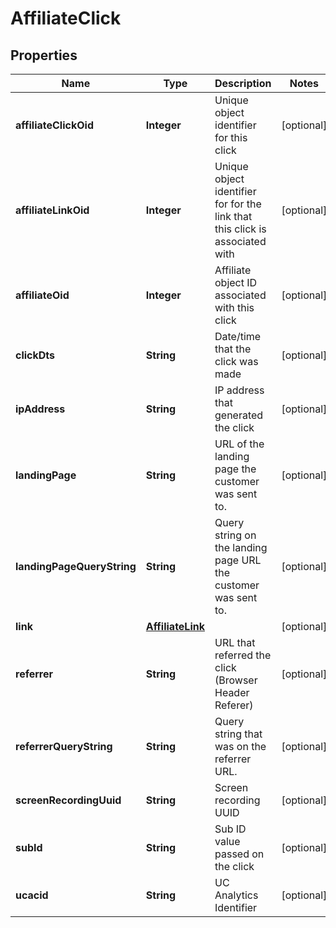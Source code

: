 

# AffiliateClick


## Properties

| Name | Type | Description | Notes |
|------------ | ------------- | ------------- | -------------|
|**affiliateClickOid** | **Integer** | Unique object identifier for this click |  [optional] |
|**affiliateLinkOid** | **Integer** | Unique object identifier for for the link that this click is associated with |  [optional] |
|**affiliateOid** | **Integer** | Affiliate object ID associated with this click |  [optional] |
|**clickDts** | **String** | Date/time that the click was made |  [optional] |
|**ipAddress** | **String** | IP address that generated the click |  [optional] |
|**landingPage** | **String** | URL of the landing page the customer was sent to. |  [optional] |
|**landingPageQueryString** | **String** | Query string on the landing page URL the customer was sent to. |  [optional] |
|**link** | [**AffiliateLink**](AffiliateLink.md) |  |  [optional] |
|**referrer** | **String** | URL that referred the click (Browser Header Referer) |  [optional] |
|**referrerQueryString** | **String** | Query string that was on the referrer URL. |  [optional] |
|**screenRecordingUuid** | **String** | Screen recording UUID |  [optional] |
|**subId** | **String** | Sub ID value passed on the click |  [optional] |
|**ucacid** | **String** | UC Analytics Identifier |  [optional] |



